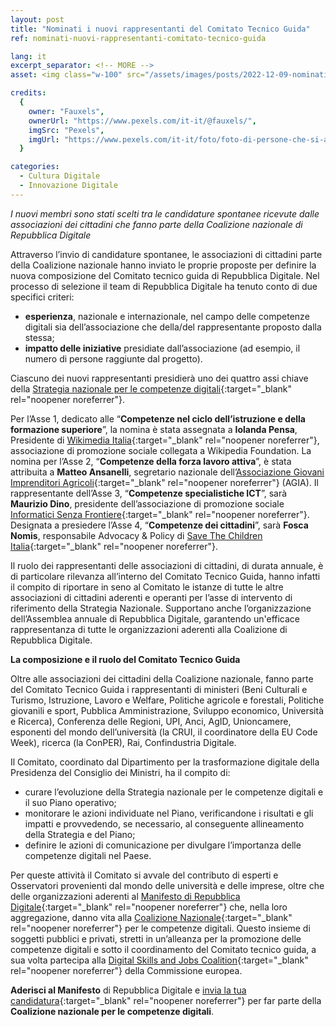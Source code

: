 ```yaml
---
layout: post
title: "Nominati i nuovi rappresentanti del Comitato Tecnico Guida"
ref: nominati-nuovi-rappresentanti-comitato-tecnico-guida

lang: it
excerpt_separator: <!-- MORE -->
asset: <img class="w-100" src="/assets/images/posts/2022-12-09-nominati-nuovi-rappresentanti-comitato-tecnico-guida.jpeg" alt="Nominati i nuovi rappresentanti del Comitato Tecnico Guida"/>

credits:
  {
    owner: "Fauxels",
    ownerUrl: "https://www.pexels.com/it-it/@fauxels/",
    imgSrc: "Pexels",
    imgUrl: "https://www.pexels.com/it-it/foto/foto-di-persone-che-si-appoggiano-sul-tavolo-di-legno-3184325/",
  }

categories:
  - Cultura Digitale
  - Innovazione Digitale
---
```


_I nuovi membri sono stati scelti tra le candidature spontanee ricevute dalle associazioni dei cittadini che fanno parte della Coalizione nazionale di Repubblica Digitale_

<!-- MORE -->

Attraverso l’invio di candidature spontanee, le associazioni di cittadini parte della Coalizione nazionale hanno inviato le proprie proposte per definire la nuova composizione del Comitato tecnico guida di Repubblica Digitale. Nel processo di selezione il team di Repubblica Digitale ha tenuto conto di due specifici criteri:

- **esperienza**, nazionale e internazionale, nel campo delle competenze digitali sia dell’associazione che della/del rappresentante proposto dalla stessa;
- **impatto delle iniziative** presidiate dall’associazione (ad esempio, il numero di persone raggiunte dal progetto).

Ciascuno dei nuovi rappresentanti presidierà uno dei quattro assi chiave della [Strategia nazionale per le competenze digitali](https://docs.italia.it/italia/mid/strategia-nazionale-competenze-digitali-docs/it/1.0/quadro-generale/visione-e-obiettivi.html){:target="\_blank" rel="noopener noreferrer"}.

Per l’Asse 1, dedicato alle “**Competenze nel ciclo dell’istruzione e della formazione superiore**”, la nomina è stata assegnata a **Iolanda Pensa**, Presidente di [Wikimedia Italia](https://www.wikimedia.it/){:target="\_blank" rel="noopener noreferrer"}, associazione di promozione sociale collegata a Wikipedia Foundation. La nomina per l’Asse 2, “**Competenze della forza lavoro attiva**”, è stata attribuita a **Matteo Ansanelli**, segretario nazionale dell’[Associazione Giovani Imprenditori Agricoli](https://www.cia.it/){:target="\_blank" rel="noopener noreferrer"} (AGIA). Il rappresentante dell’Asse 3, “**Competenze specialistiche ICT**”, sarà **Maurizio Dino**, presidente dell’associazione di promozione sociale [Informatici Senza Frontiere](https://www.informaticisenzafrontiere.org/){:target="\_blank" rel="noopener noreferrer"}. Designata a presiedere l’Asse 4, “**Competenze dei cittadini**”, sarà **Fosca Nomis**, responsabile Advocacy & Policy di [Save The Children Italia](https://www.savethechildren.it/){:target="\_blank" rel="noopener noreferrer"}.

Il ruolo dei rappresentanti delle associazioni di cittadini, di durata annuale, è di particolare rilevanza all’interno del Comitato Tecnico Guida, hanno infatti il compito di riportare in seno al Comitato le istanze di tutte le altre associazioni di cittadini aderenti e operanti per l’asse di intervento di riferimento della Strategia Nazionale. Supportano anche l’organizzazione dell’Assemblea annuale di Repubblica Digitale, garantendo un'efficace rappresentanza di tutte le organizzazioni aderenti alla Coalizione di Repubblica Digitale.

**La composizione e il ruolo del Comitato Tecnico Guida**

Oltre alle associazioni dei cittadini della Coalizione nazionale, fanno parte del Comitato Tecnico Guida i rappresentanti di ministeri (Beni Culturali e Turismo, Istruzione, Lavoro e Welfare, Politiche agricole e forestali, Politiche giovanili e sport, Pubblica Amministrazione, Sviluppo economico, Università e Ricerca), Conferenza delle Regioni, UPI, Anci, AgID, Unioncamere, esponenti del mondo dell’università (la CRUI, il coordinatore della EU Code Week), ricerca (la ConPER), Rai, Confindustria Digitale.

Il Comitato, coordinato dal Dipartimento per la trasformazione digitale della Presidenza del Consiglio dei Ministri, ha il compito di:

- curare l’evoluzione della Strategia nazionale per le competenze digitali e il suo Piano operativo;
- monitorare le azioni individuate nel Piano, verificandone i risultati e gli impatti e provvedendo, se necessario, al conseguente allineamento della Strategia e del Piano;
- definire le azioni di comunicazione per divulgare l’importanza delle competenze digitali nel Paese.

Per queste attività il Comitato si avvale del contributo di esperti e Osservatori provenienti dal mondo delle università e delle imprese, oltre che delle organizzazioni aderenti al [Manifesto di Repubblica Digitale](https://repubblicadigitale.innovazione.gov.it/it/il-manifesto/){:target="\_blank" rel="noopener noreferrer"} che, nella loro aggregazione, danno vita alla [Coalizione Nazionale](https://repubblicadigitale.innovazione.gov.it/it/chi-siamo/#membri){:target="\_blank" rel="noopener noreferrer"} per le competenze digitali. Questo insieme di soggetti pubblici e privati, stretti in un’alleanza per la promozione delle competenze digitali e sotto il coordinamento del Comitato tecnico guida, a sua volta partecipa alla [Digital Skills and Jobs Coalition](https://ec.europa.eu/digital-single-market/en/national-local-coalitions){:target="\_blank" rel="noopener noreferrer"} della Commissione europea.

**Aderisci al Manifesto** di Repubblica Digitale e [invia la tua candidatura](https://repubblicadigitale.innovazione.gov.it/it/partecipa/#come-si-aderisce){:target="\_blank" rel="noopener noreferrer"} per far parte della **Coalizione nazionale per le competenze digitali**.
